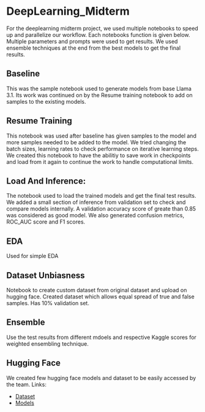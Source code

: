# DeepLearning_Midterm

For the deeplearning midterm project, we used multiple notebooks to speed up and parallelize our workflow. Each notebooks function is given below. Multiple parameters and prompts were used to get results. We used ensemble techniques at the end from the best models to get the final results.


## Baseline
This was the sample notebook used to generate models from base Llama 3.1. Its work was continued on by the Resume training notebook to add on samples to the existing models.


## Resume Training
This notebook was used after baseline has given samples to the model and more samples needed to be added to the model. We tried changing the batch sizes, learning rates to check performance on iterative learning steps. We created this notebook to have the abilitiy to save work in checkpoints and load from it again to continue the work to handle computational limits.


## Load And Inference:
The notebook used to load the trained models and get the final test results. We added a small section of inference from validation set to check and compare models internally. A validation accuracy score of greate than 0.85 was considered as good model. We also generated confusion metrics, ROC_AUC score and F1 scores.

## EDA
Used for simple EDA

## Dataset Unbiasness
Notebook to create custom dataset from original dataset and upload on hugging face. Created dataset which allows equal spread of true and false samples. Has 10% validation set.

## Ensemble
Use the test results from different mdoels and respective Kaggle scores for weighted ensembling technique.

## Hugging Face
We created few hugging face models and dataset to be easily accessed by the team. 
Links: 
 - [Dataset](https://huggingface.co/datasets/LinNY-DLM/train_dataset)
 - [Models](https://huggingface.co/LinNY-DLM/mixedprompting-88200)
